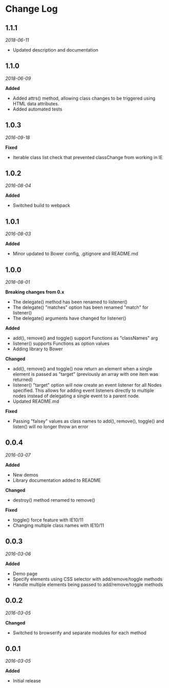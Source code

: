 # Change Log

## 1.1.1

*2018-06-11*

- Updated description and documentation

## 1.1.0

*2018-06-09*

**Added**

- Added attrs() method, allowing class changes to be triggered using HTML
  data attributes.
- Added automated tests

## 1.0.3

*2016-09-18*

**Fixed**

- Iterable class list check that prevented classChange from working in IE

## 1.0.2

*2016-08-04*

**Added**

- Switched build to webpack

## 1.0.1

*2016-08-03*

**Added**

- Minor updated to Bower config, .gitignore and README.md

## 1.0.0

*2016-08-01*

**Breaking changes from 0.x**

- The delegate() method has been renamed to listener()
- The delegate() "matches" option has been renamed "match" for listener()
- The delegate() arguments have changed for listener()

**Added**

- add(), remove() and toggle() support Functions as "classNames" arg
- listener() supports Functions as option values
- Adding library to Bower

**Changed**

- add(), remove() and toggle() now return an element when a single element
  is passed as "target" (previously an array with one item was returned)
- listener() "target" option will now create an event listener for all Nodes
  specified. This allows for adding event listeners directly to multiple nodes
  instead of delegating a single event to a parent node.
- Updated README.md

**Fixed**

- Passing "falsey" values as class names to add(), remove(), toggle() and
  listen() will no longer throw an error

## 0.0.4

*2016-03-07*

**Added**

- New demos
- Library documentation added to README

**Changed**

- destroy() method renamed to remove()

**Fixed**

- toggle() force feature with IE10/11
- Changing multiple class names with IE10/11

## 0.0.3

*2016-03-06*

**Added**

- Demo page
- Specify elements using CSS selector with add/remove/toggle methods
- Handle multiple elements being passed to add/remove/toggle methods

## 0.0.2

*2016-03-05*

**Changed**

- Switched to browserify and separate modules for each method

## 0.0.1

*2016-03-05*

**Added**

- Initial release
